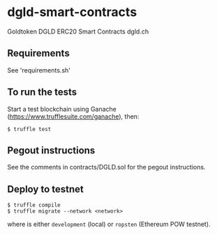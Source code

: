 # dgld-smart-contracts
Goldtoken DGLD ERC20 Smart Contracts dgld.ch

## Requirements
See 'requirements.sh'

## To run the tests
Start a test blockchain using Ganache (https://www.trufflesuite.com/ganache), then:
```
$ truffle test
```

## Pegout instructions
See the comments in contracts/DGLD.sol for the pegout instructions.


## Deploy to testnet

```
$ truffle compile
$ truffle migrate --network <network>
```

where <network> is either ```development``` (local) or ```ropsten``` (Ethereum POW testnet).
